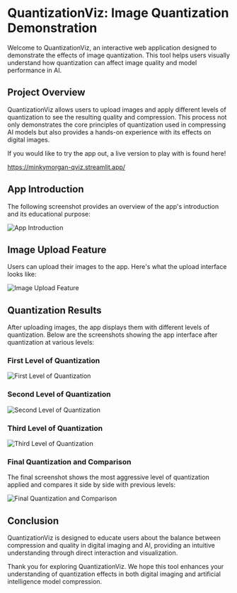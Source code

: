 # QuantizationViz: Image Quantization Demonstration

Welcome to QuantizationViz, an interactive web application designed to demonstrate the effects of image quantization. This tool helps users visually understand how quantization can affect image quality and model performance in AI.

## Project Overview

QuantizationViz allows users to upload images and apply different levels of quantization to see the resulting quality and compression. This process not only demonstrates the core principles of quantization used in compressing AI models but also provides a hands-on experience with its effects on digital images.

If you would like to try the app out, a live version to play with is found here!

https://minkymorgan-qviz.streamlit.app/



## App Introduction

The following screenshot provides an overview of the app's introduction and its educational purpose:

![App Introduction](./screenshots/Screenshot%202024-05-13%20at%2000.45.04.png)

## Image Upload Feature

Users can upload their images to the app. Here's what the upload interface looks like:

![Image Upload Feature](./screenshots/Screenshot%202024-05-13%20at%2000.45.29.png)

## Quantization Results

After uploading images, the app displays them with different levels of quantization. Below are the screenshots showing the app interface after quantization at various levels:

### First Level of Quantization

![First Level of Quantization](./screenshots/Screenshot%202024-05-13%20at%2000.45.40.png)

### Second Level of Quantization

![Second Level of Quantization](./screenshots/Screenshot%202024-05-13%20at%2000.45.52.png)

### Third Level of Quantization

![Third Level of Quantization](./screenshots/Screenshot%202024-05-13%20at%2000.46.01.png)

### Final Quantization and Comparison

The final screenshot shows the most aggressive level of quantization applied and compares it side by side with previous levels:

![Final Quantization and Comparison](./screenshots/Screenshot%202024-05-13%20at%2000.46.08.png)

## Conclusion

QuantizationViz is designed to educate users about the balance between compression and quality in digital imaging and AI, providing an intuitive understanding through direct interaction and visualization.

Thank you for exploring QuantizationViz. We hope this tool enhances your understanding of quantization effects in both digital imaging and artificial intelligence model compression.

